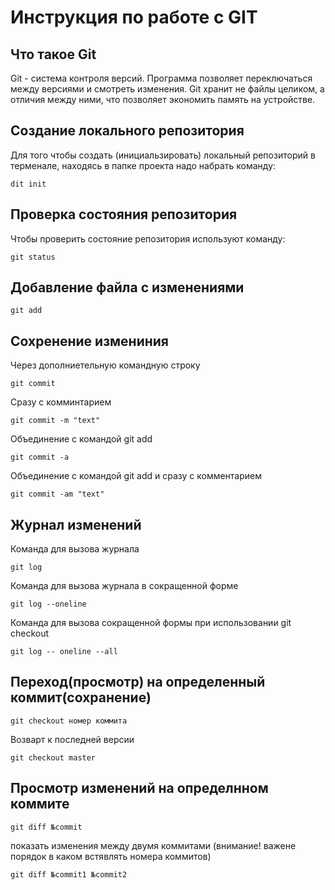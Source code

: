 # **Инструкция по работе с GIT**

## Что такое Git

Git - система контроля версий. Программа позволяет переключаться между версиями и смотреть изменения. Git хранит не файлы целиком, а отличия между ними, что позволяет экономить память на устройстве.

## Создание локального репозитория

Для того чтобы создать (инициальзировать) локальный репозиторий в терменале, находясь в папке проекта надо набрать команду:

    dit init
    
## Проверка состояния репозитория

Чтобы проверить состояние репозитория используют команду:

    git status

## Добавление файла с изменениями

    git add

## Сохренение измениния

Через дополниетельную командную строку

    git commit

Сразу с комминтарием

    git commit -m "text"

Объединение с командой git add

    git commit -a

Объединение с командой git add и сразу с комментарием

    git commit -am "text"

## Журнал изменений

Команда для вызова журнала

    git log

Команда для вызова журнала в сокращенной форме

    git log --oneline

Команда для вызова сокращенной формы при использовании git checkout

    git log -- oneline --all

## Переход(просмотр) на определенный коммит(сохранение)

    git checkout номер коммита

Возварт к последней версии

    git checkout master

## Просмотр изменений на определнном коммите

    git diff №commit

показать изменения между двумя коммитами (внимание! важене порядок в каком встявлять номера коммитов)

    git diff №commit1 №commit2

